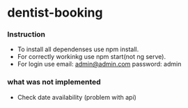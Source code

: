 # dentist-booking




### Instruction

- To install all dependenses use npm install.
- For correctly workinkg use npm start(not ng serve).
- For login use email: admin@admin.com  password: admin


### what was not implemented
- Check date availability (problem with api)
